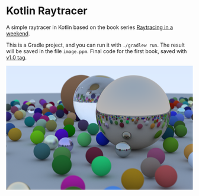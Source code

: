 # Kotlin Raytracer
A simple raytracer in Kotlin based on the book series
[Raytracing in a weekend](https://raytracing.github.io/).

This is a Gradle project, and you can run it with `./gradlew run`.
The result will be saved in the file `image.ppm`.
Final code for the first book, saved with
[v1.0 tag](https://github.com/mohaqeq/kotlin-raytracer/releases/tag/v1.0).

![Result of first book](https://github.com/mohaqeq/kotlin-raytracer/blob/849e9d845d95b0093d489bf515d719022bc4003a/src/main/kotlin/FirstBookFinalScene.png)